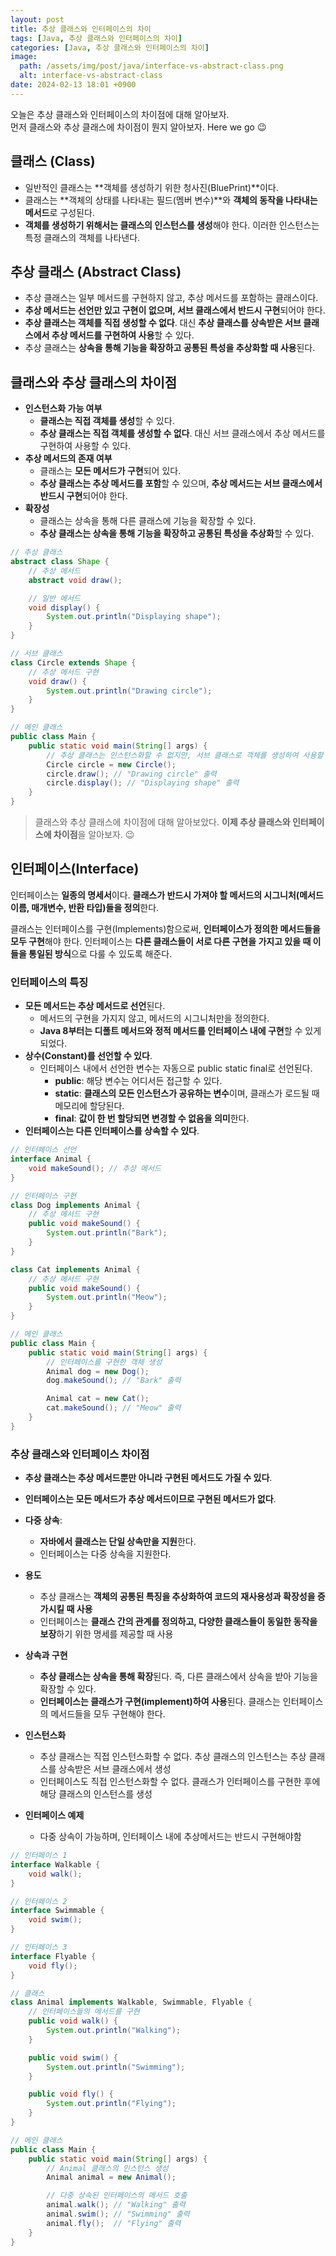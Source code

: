 ```yaml
---
layout: post
title: 추상 클래스와 인터페이스의 차이
tags: [Java, 추상 클래스와 인터페이스의 차이]
categories: [Java, 추상 클래스와 인터페이스의 차이]
image:
  path: /assets/img/post/java/interface-vs-abstract-class.png
  alt: interface-vs-abstract-class
date: 2024-02-13 18:01 +0900
---
```


오늘은 추상 클래스와 인터페이스의 차이점에 대해 알아보자. <br>
먼저 클래스와 추상 클래스에 차이점이 뭔지 알아보자. Here we go 😉

## 클래스 (Class)

- 일반적인 클래스는 **객체를 생성하기 위한 청사진(BluePrint)**이다.
- 클래스는 **객체의 상태를 나타내는 필드(멤버 변수)**와 **객체의 동작을 나타내는 메서드**로 구성된다.
- **객체를 생성하기 위해서는 클래스의 인스턴스를 생성**해야 한다. 이러한 인스턴스는 특정 클래스의 객체를 나타낸다.

## 추상 클래스 (Abstract Class)

- 추상 클래스는 일부 메서드를 구현하지 않고, 추상 메서드를 포함하는 클래스이다.
- **추상 메서드는 선언만 있고 구현이 없으며, 서브 클래스에서 반드시 구현**되어야 한다.
- **추상 클래스는 객체를 직접 생성할 수 없다**. 대신 **추상 클래스를 상속받은 서브 클래스에서 추상 메서드를 구현하여 사용**할 수 있다.
- 추상 클래스는 **상속을 통해 기능을 확장하고 공통된 특성을 추상화할 때 사용**된다.

## 클래스와 추상 클래스의 차이점

- **인스턴스화 가능 여부**
  - **클래스는 직접 객체를 생성**할 수 있다.
  - **추상 클래스는 직접 객체를 생성할 수 없다**. 대신 서브 클래스에서 추상 메서드를 구현하여 사용할 수 있다.
- **추상 메서드의 존재 여부**
  - 클래스는 **모든 메서드가 구현**되어 있다.
  - **추상 클래스는 추상 메서드를 포함**할 수 있으며, **추상 메서드는 서브 클래스에서 반드시 구현**되어야 한다.
- **확장성**
  - 클래스는 상속을 통해 다른 클래스에 기능을 확장할 수 있다.
  - **추상 클래스는 상속을 통해 기능을 확장하고 공통된 특성을 추상화**할 수 있다.

```java
// 추상 클래스
abstract class Shape {
    // 추상 메서드
    abstract void draw();

    // 일반 메서드
    void display() {
        System.out.println("Displaying shape");
    }
}

// 서브 클래스
class Circle extends Shape {
    // 추상 메서드 구현
    void draw() {
        System.out.println("Drawing circle");
    }
}

// 메인 클래스
public class Main {
    public static void main(String[] args) {
        // 추상 클래스는 인스턴스화할 수 없지만, 서브 클래스로 객체를 생성하여 사용할 수 있습니다.
        Circle circle = new Circle();
        circle.draw(); // "Drawing circle" 출력
        circle.display(); // "Displaying shape" 출력
    }
}
```

> 클래스와 추상 클래스에 차이점에 대해 알아보았다. **이제 추상 클래스와 인터페이스에 차이점**을 알아보자. 😉

## 인터페이스(Interface)

인터페이스는 **일종의 명세서**이다. **클래스가 반드시 가져야 할 메서드의 시그니처(메서드 이름, 매개변수, 반환 타입)들을 정의**한다.

클래스는 인터페이스를 구현(Implements)함으로써, **인터페이스가 정의한 메서드들을 모두 구현**해야 한다. 인터페이스는 **다른 클래스들이 서로 다른 구현을 가지고 있을 때 이들을 통일된 방식**으로 다룰 수 있도록 해준다.

### 인터페이스의 특징

- **모든 메서드는 추상 메서드로 선언**된다.
  - 메서드의 구현을 가지지 않고, 메서드의 시그니처만을 정의한다.
  - **Java 8부터는 디폴트 메서드와 정적 메서드를 인터페이스 내에 구현**할 수 있게 되었다.
- **상수(Constant)를 선언할 수 있다**.
  - 인터페이스 내에서 선언한 변수는 자동으로 public static final로 선언된다.
    - **public**: 해당 변수는 어디서든 접근할 수 있다.
    - **static**: **클래스의 모든 인스턴스가 공유하는 변수**이며, 클래스가 로드될 때 메모리에 할당된다.
    - **final**: **값이 한 번 할당되면 변경할 수 없음을 의미**한다.
- **인터페이스는 다른 인터페이스를 상속할 수 있다**.

```java
// 인터페이스 선언
interface Animal {
    void makeSound(); // 추상 메서드
}

// 인터페이스 구현
class Dog implements Animal {
    // 추상 메서드 구현
    public void makeSound() {
        System.out.println("Bark");
    }
}

class Cat implements Animal {
    // 추상 메서드 구현
    public void makeSound() {
        System.out.println("Meow");
    }
}

// 메인 클래스
public class Main {
    public static void main(String[] args) {
        // 인터페이스를 구현한 객체 생성
        Animal dog = new Dog();
        dog.makeSound(); // "Bark" 출력

        Animal cat = new Cat();
        cat.makeSound(); // "Meow" 출력
    }
}
```

### 추상 클래스와 인터페이스 차이점

- **추상 클래스는 추상 메서드뿐만 아니라 구현된 메서드도 가질 수 있다**.
- **인터페이스는 모든 메서드가 추상 메서드이므로 구현된 메서드가 없다**.
- **다중 상속**:
  - **자바에서 클래스는 단일 상속만을 지원**한다.
  - 인터페이스는 다중 상속을 지원한다.
- **용도**
  - 추상 클래스는 **객체의 공통된 특징을 추상화하여 코드의 재사용성과 확장성을 증가시킬 때 사용**
  - 인터페이스는 **클래스 간의 관계를 정의하고, 다양한 클래스들이 동일한 동작을 보장**하기 위한 명세를 제공할 때 사용
- **상속과 구현**
  - **추상 클래스는 상속을 통해 확장**된다. 즉, 다른 클래스에서 상속을 받아 기능을 확장할 수 있다.
  - **인터페이스는 클래스가 구현(implement)하여 사용**된다. 클래스는 인터페이스의 메서드들을 모두 구현해야 한다.
- **인스턴스화**

  - 추상 클래스는 직접 인스턴스화할 수 없다. 추상 클래스의 인스턴스는 추상 클래스를 상속받은 서브 클래스에서 생성
  - 인터페이스도 직접 인스턴스화할 수 없다. 클래스가 인터페이스를 구현한 후에 해당 클래스의 인스턴스를 생성

- **인터페이스 예제**
  - 다중 상속이 가능하며, 인터페이스 내에 추상메서드는 반드시 구현해야함

```java
// 인터페이스 1
interface Walkable {
    void walk();
}

// 인터페이스 2
interface Swimmable {
    void swim();
}

// 인터페이스 3
interface Flyable {
    void fly();
}

// 클래스
class Animal implements Walkable, Swimmable, Flyable {
    // 인터페이스들의 메서드를 구현
    public void walk() {
        System.out.println("Walking");
    }

    public void swim() {
        System.out.println("Swimming");
    }

    public void fly() {
        System.out.println("Flying");
    }
}

// 메인 클래스
public class Main {
    public static void main(String[] args) {
        // Animal 클래스의 인스턴스 생성
        Animal animal = new Animal();

        // 다중 상속된 인터페이스의 메서드 호출
        animal.walk(); // "Walking" 출력
        animal.swim(); // "Swimming" 출력
        animal.fly();  // "Flying" 출력
    }
}
```
